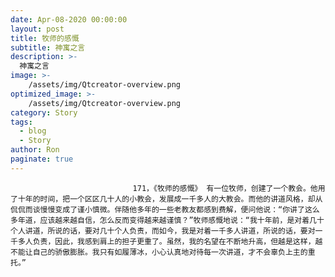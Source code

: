```yaml
---
date: Apr-08-2020 00:00:00
layout: post
title: 牧师的感慨
subtitle: 神寓之言
description: >-
  神寓之言
image: >-
    /assets/img/Qtcreator-overview.png
optimized_image: >-
    /assets/img/Qtcreator-overview.png
category: Story
tags:
  - blog
  - Story
author: Ron
paginate: true
---
```


							　　171，《牧师的感慨》 有一位牧师，创建了一个教会。他用了十年的时间，把一个区区几十人的小教会，发展成一千多人的大教会。而他的讲道风格，却从侃侃而谈慢慢变成了谨小慎微。伴随他多年的一些老教友都感到费解，便问他说：“你讲了这么多年道，应该越来越自信，怎么反而变得越来越谨慎？”牧师感慨地说：“我十年前，是对着几十个人讲道，所说的话，要对几十个人负责，而如今，我是对着一千多人讲道，所说的话，要对一千多人负责，因此，我感到肩上的担子更重了。虽然，我的名望在不断地升高，但越是这样，越不能让自己的骄傲膨胀。我只有如履薄冰，小心认真地对待每一次讲道，才不会辜负上主的重托。”
							
							
						